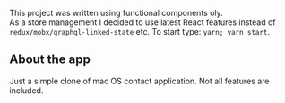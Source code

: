 This project was written using functional components oly.  
As a store management I decided to use latest React features instead of `redux/mobx/graphql-linked-state` etc. 
To start type: `yarn; yarn start`.

## About the app
Just a simple clone of mac OS contact application. Not all features are included.
